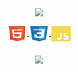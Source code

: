<div align="center">
  <a href="https://github.com/michael-santos-gith">
  <img height="180em" src="https://github-readme-stats.vercel.app/api?username=michaelsantos&show_icons=true&theme=prussian&include_all_commits=true&count_private=true"/>

  <div style="display: inline_block"><br>
    <img align="center" alt="Michael-HTML" height="30" width="40" src="https://raw.githubusercontent.com/devicons/devicon/master/icons/html5/html5-original.svg">
    <img align="center" alt="Michael-CSS" height="30" width="40" src="https://raw.githubusercontent.com/devicons/devicon/master/icons/css3/css3-original.svg">
    <img align="center" alt="Michael-Js" height="30" width="40" src="https://raw.githubusercontent.com/devicons/devicon/master/icons/javascript/javascript-plain.svg">
  </div>
    
  ##
 
<div> 
  <a href = "mailto:maiconxandroid@gmail.com"><img src="https://img.shields.io/badge/Gmail-D14836?style=for-the-badge&logo=gmail&logoColor=white" target="_blank"></a>
</div>
